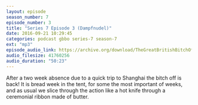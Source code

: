 ```yaml
---
layout: episode
season_number: 7
episode_number: 3
title: "Series 7 Episode 3 (Dampfnudel)"
date: 2016-09-21 10:29:45
categories: podcast gbbo series-7 season-7
ext: "mp3"
episode_audio_link: https://archive.org/download/TheGreatBritishBitchOff01/2016-09-01--703-GBBO-Episode%203.mp3
audio_filesize: 41760256
audio_duration: "50:23"
---
```

After a two week absence due to a quick trip to Shanghai the bitch off is back! It is bread week in the tent, for some the most important of weeks, and as usual we slice through the action like a hot knife through a ceremonial ribbon made of butter.
